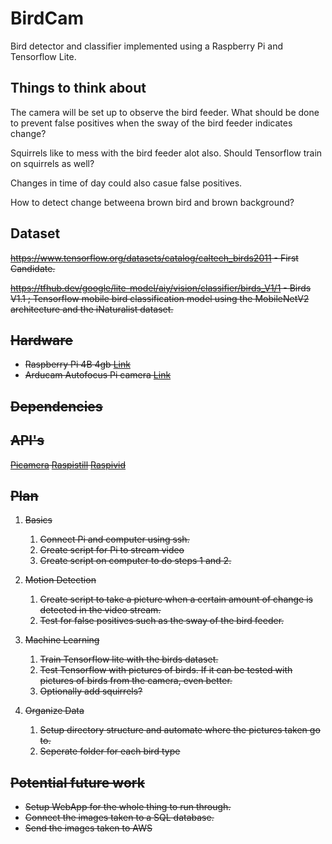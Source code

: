 # BirdCam

Bird detector and classifier implemented using a Raspberry Pi and Tensorflow Lite.

## Things to think about

The camera will be set up to observe the bird feeder.
What should be done to prevent false positives when the sway of the bird feeder indicates change?

Squirrels like to mess with the bird feeder alot also. Should Tensorflow train on squirrels as well?

Changes in time of day could also casue false positives.

How to detect change betweena  brown bird and brown background?

## Dataset

<s> <https://www.tensorflow.org/datasets/catalog/caltech_birds2011>  - First Candidate. <s>

<https://tfhub.dev/google/lite-model/aiy/vision/classifier/birds_V1/1> - Birds V1.1 ;
Tensorflow mobile bird classification model using the MobileNetV2 architecture  and the iNaturalist dataset.

## Hardware

* Raspberry Pi 4B 4gb [Link](https://www.raspberrypi.org/products/raspberry-pi-4-model-b/)
* Arducam Autofocus Pi camera [Link](https://www.amazon.com/gp/product/B07SN8GYGD/ref=ppx_yo_dt_b_asin_title_o00_s00?ie=UTF8&psc=1)

## Dependencies

## API's

[Picamera](picamera.readthedocs.io)
[Raspistill](https://www.raspberrypi.org/documentation/usage/camera/raspicam/raspistill.md)
[Raspivid](https://www.raspberrypi.org/documentation/usage/camera/raspicam/raspivid.md)

## Plan

1. Basics
   1. Connect Pi and computer using ssh.
   2. Create script for Pi to stream video
   3. Create script on computer to do steps 1 and 2.

2. Motion Detection
   1. Create script to take a picture when a certain amount of change is detected in the video stream.
   2. Test for false positives such as the sway of the bird feeder.

3. Machine Learning
   1. Train Tensorflow lite with the birds dataset.
   2. Test Tensorflow with pictures of birds. If it can be tested with pictures of birds from the camera, even better.
   3. Optionally add squirrels?
  
4. Organize Data
   1. Setup directory structure and automate where the pictures taken go to.
   2. Seperate folder for each bird type

## Potential future work

* Setup WebApp for the whole thing to run through.
* Connect the images taken to a SQL database.
* Send the images taken to AWS
